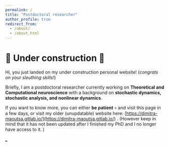 ```yaml
---
permalink: /
title: "Postdoctoral researcher"
author_profile: true
redirect_from: 
  - /about/
  - /about.html
---
```


:construction: Under construction :construction:
======
Hi, you just landed on my under construction personal website! (_congrats on your sleuthing skills!_) 


Briefly, I am a postdoctoral researcher currently working on **Theoretical and Computational neuroscience** with a background on **stochastic dynamics, stochastic analysis, and nonlinear dynamics**.

If you want to know more, you can either **be patient** :skull: and visit this page in a few days, or visit my older (unupdatable) website here: [https://dimitra-maoutsa.gitlab.io/](https://dimitra-maoutsa.gitlab.io/) . (However keep in mind that it has not been updated after I finished my PhD and I no longer have access to it. )







[_](https://github.com/dimitra-maoutsa/dimitra-maoutsa.github.io/blob/master/googlef44ac06ac32b8302.html)



